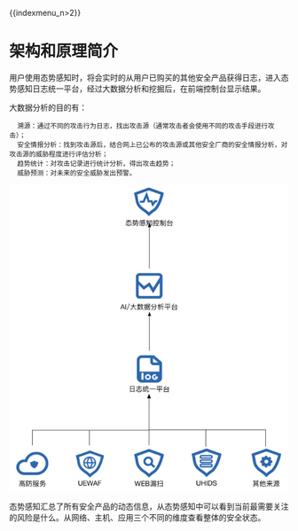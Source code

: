 {{indexmenu_n>2}}

# 架构和原理简介

用户使用态势感知时，将会实时的从用户已购买的其他安全产品获得日志，进入态势感知日志统一平台，经过大数据分析和挖掘后，在前端控制台显示结果。

大数据分析的目的有：

``` 
  溯源：通过不同的攻击行为日志，找出攻击源（通常攻击者会使用不同的攻击手段进行攻击）；
  安全情报分析：找到攻击源后，结合网上已公布的攻击源或其他安全厂商的安全情报分析，对攻击源的威胁程度进行评估分析；
  趋势统计：对攻击记录进行统计分析，得出攻击趋势；
  威胁预测：对未来的安全威胁发出预警。
```

![](/images/%E6%80%81%E5%8A%BF%E6%84%9F%E7%9F%A5%E6%9E%B6%E6%9E%84%E5%9B%BE.png)

态势感知汇总了所有安全产品的动态信息，从态势感知中可以看到当前最需要关注的风险是什么。从网络、主机、应用三个不同的维度查看整体的安全状态。
